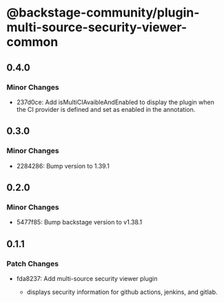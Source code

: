 # @backstage-community/plugin-multi-source-security-viewer-common

## 0.4.0

### Minor Changes

- 237d0ce: Add isMultiCIAvaibleAndEnabled to display the plugin when the CI provider is defined and set as enabled in the annotation.

## 0.3.0

### Minor Changes

- 2284286: Bump version to 1.39.1

## 0.2.0

### Minor Changes

- 5477f85: Bump backstage version to v1.38.1

## 0.1.1

### Patch Changes

- fda8237: Add multi-source security viewer plugin

  - displays security information for github actions, jenkins, and gitlab.
